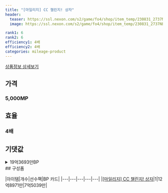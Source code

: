 ```yaml
---
title: "[마일리지] CC 챌린지! 상자"
header:
  teaser: https://ssl.nexon.com/s2/game/fo4/shop/item_temp/230831_2737NE39PA12/201704154.png
  image: https://ssl.nexon.com/s2/game/fo4/shop/item_temp/230831_2737NE39PA12/201704154.png

rank1: 6
rank2: 6
efficiency1: 4배
efficiency2: 4배
categories: mileage-product
---
```

[상품정보 상세보기](https://shop.fifaonline4.nexon.com/Shop/View?strPid=31100)


## 가격
### 5,000MP
## 효율
### 4배
## 기댓값
<details>
<summary>19억3693만BP</summary>
<div markdown="1">
- 선수팩 12억8971만BP
  - 수수료 쿠폰 40% 적용 시 12억3812만BP
  - 수수료 쿠폰 30% 적용 시 11억8653만BP
  - 수수료 쿠폰 20% 적용 시 11억3495만BP
- BP 카드 7억5039만BP

</div>
</details>
## 구성품

|아이템|개수|선수팩|BP 카드|
|---|---|---|---|---|
|[[마일리지] CC 챌린지! 상자](/box/7229)|1|12억8971만|7억5039만|
